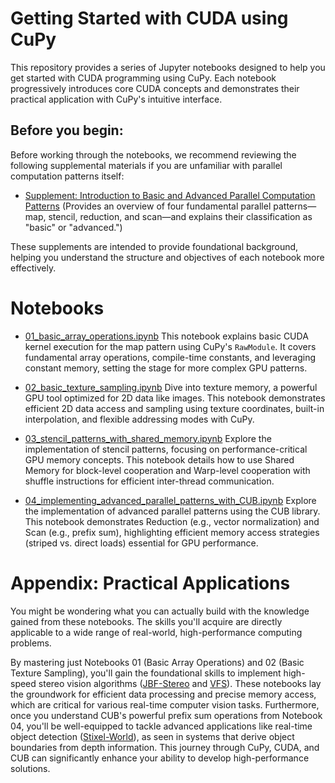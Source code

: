 # Getting Started with CUDA using CuPy

This repository provides a series of Jupyter notebooks designed to help you get started with CUDA programming using CuPy.
Each notebook progressively introduces core CUDA concepts and demonstrates their practical application with CuPy's intuitive interface.

## Before you begin:
Before working through the notebooks, we recommend reviewing the following supplemental materials if you are unfamiliar with parallel computation patterns itself:

* [Supplement: Introduction to Basic and Advanced Parallel Computation Patterns](./00_basic_and_advanced_parallel_computation_patterns.md)
  (Provides an overview of four fundamental parallel patterns—map, stencil, reduction, and scan—and explains their classification as "basic" or "advanced.")

These supplements are intended to provide foundational background, helping you understand the structure and objectives of each notebook more effectively.

# Notebooks
* [01_basic_array_operations.ipynb](./01_basic_array_operations.ipynb)
    This notebook explains basic CUDA kernel execution for the map pattern using CuPy's `RawModule`.
    It covers fundamental array operations, compile-time constants, and leveraging constant memory, setting the stage for more complex GPU patterns.

* [02_basic_texture_sampling.ipynb](./02_basic_texture_sampling.ipynb)
    Dive into texture memory, a powerful GPU tool optimized for 2D data like images. This notebook demonstrates efficient 2D data access and sampling using texture coordinates, built-in interpolation, and flexible addressing modes with CuPy.

* [03_stencil_patterns_with_shared_memory.ipynb](./03_stencil_patterns_with_shared_memory.ipynb)
    Explore the implementation of stencil patterns, focusing on performance-critical GPU memory concepts.
    This notebook details how to use Shared Memory for block-level cooperation and Warp-level cooperation with shuffle instructions for efficient inter-thread communication.

* [04_implementing_advanced_parallel_patterns_with_CUB.ipynb](./04_implementing_advanced_parallel_patterns_with_CUB.ipynb)
    Explore the implementation of advanced parallel patterns using the CUB library.
    This notebook demonstrates Reduction (e.g., vector normalization) and Scan (e.g., prefix sum), highlighting efficient memory access strategies (striped vs. direct loads) essential for GPU performance.

# Appendix: Practical Applications

You might be wondering what you can actually build with the knowledge gained from these notebooks.
The skills you'll acquire are directly applicable to a wide range of real-world, high-performance computing problems.

By mastering just Notebooks 01 (Basic Array Operations) and 02 (Basic Texture Sampling), you'll gain the foundational skills to implement high-speed stereo vision algorithms ([JBF-Stereo](https://github.com/eshibusawa/JBF-Stereo) and [VFS](https://github.com/eshibusawa/VFS-Python)).
These notebooks lay the groundwork for efficient data processing and precise memory access, which are critical for various real-time computer vision tasks.
Furthermore, once you understand CUB's powerful prefix sum operations from Notebook 04, you'll be well-equipped to tackle advanced applications like real-time object detection ([Stixel-World](https://github.com/eshibusawa/Stixel-World-Python)), as seen in systems that derive object boundaries from depth information.
This journey through CuPy, CUDA, and CUB can significantly enhance your ability to develop high-performance solutions.
